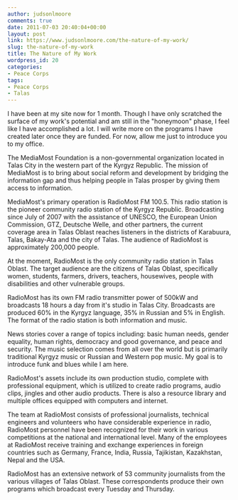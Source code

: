 ```yaml
---
author: judsonlmoore
comments: true
date: 2011-07-03 20:40:04+00:00
layout: post
link: https://www.judsonlmoore.com/the-nature-of-my-work/
slug: the-nature-of-my-work
title: The Nature of My Work
wordpress_id: 20
categories:
- Peace Corps
tags:
- Peace Corps
- Talas
---
```


I have been at my site now for 1 month.  Though I have only scratched the surface of my work's potential and am still in the "honeymoon" phase, I feel like I have accomplished a lot.  I will write more on the programs I have created later once they are funded.  For now, allow me just to introduce you to my office.





The MediaMost Foundation is a non-governmental organization located in Talas City in the western part of the Kyrgyz Republic. The mission of MediaMost is to bring about social reform and development by bridging the information gap and thus helping people in Talas prosper by giving them access to information.





MediaMost's primary operation is RadioMost FM 100.5. This radio station is the pioneer community radio station of the Kyrgyz Republic. Broadcasting since July of 2007 with the assistance of UNESCO, the European Union Commission, GTZ, Deutsche Welle, and other partners, the current coverage
area in Talas Oblast reaches listeners in the districts of Karabuura, Talas, Bakay-Ata and the city of Talas. The audience of RadioMost is approximately 200,000 people.





At the moment, RadioMost is the only community radio station in Talas Oblast. The target audience are the citizens of Talas Oblast, specifically women, students, farmers, drivers, teachers, housewives, people with disabilities and other vulnerable groups.





RadioMost has its own FM radio transmitter power of 500kW and broadcasts 18 hours a day from it's studio in Talas City. Broadcasts are produced 60% in the Kyrgyz language, 35% in Russian and 5% in English. The format of the radio station is both information and music.





News stories cover a range of topics including: basic human needs, gender equality, human rights, democracy and good governance, and peace and security.  The music selection comes from all over the world but is primarily traditional Kyrgyz music or Russian and Western pop music.  My goal is to introduce funk and blues while I am here.





RadioMost's assets include its own production studio, complete with professional equipment, which is utilized to create radio programs, audio clips, jingles and other audio products. There is also a resource library and multiple offices equipped with computers and internet.





The team at RadioMost consists of professional journalists, technical engineers and volunteers who have considerable experience in radio, RadioMost personnel have been recognized for their work in various competitions at the national and international level. Many of the employees at RadioMost receive training and exchange experiences in foreign countries such as Germany, France, India, Russia, Tajikistan, Kazakhstan, Nepal and the USA.





RadioMost has an extensive network of 53 community journalists from the various villages of Talas Oblast. These correspondents produce their own programs which broadcast every Tuesday and Thursday.
